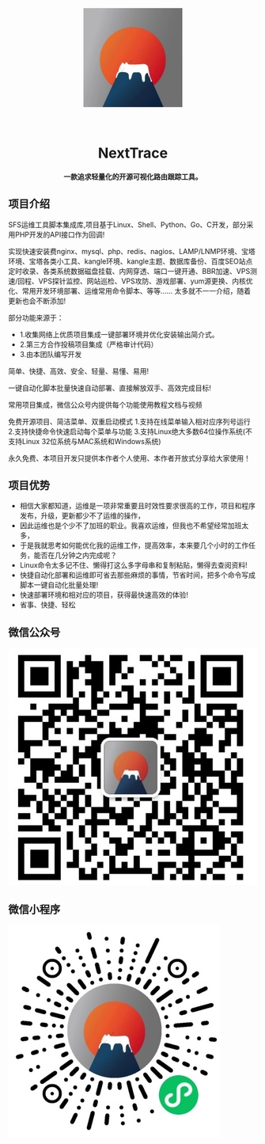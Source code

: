 <div align="center">

<img src="images/logo.JPG" height="200px" alt="NextTrace Logo"/>

</div>

<h1 align="center">
  <br>NextTrace<br>
</h1>


<h4 align="center">一款追求轻量化的开源可视化路由跟踪工具。</h4>

## **项目介绍**<br/>
SFS运维工具脚本集成库,项目基于Linux、Shell、Python、Go、C开发，部分采用PHP开发的API接口作为回调!

实现快速安装费nginx、mysql、php、redis、nagios、LAMP/LNMP环境、宝塔环境、宝塔各类小工具、kangle环境、kangle主题、数据库备份、百度SEO站点定时收录、各类系统数据磁盘挂载、内网穿透、端口一键开通、BBR加速、VPS测速/回程、VPS探针监控、网站巡检、VPS攻防、游戏部署、yum源更换、内核优化、常用开发环境部署、运维常用命令脚本、等等…… 太多就不一一介绍，随着更新也会不断添加!

部分功能来源于：
- 1.收集网络上优质项目集成一键部署环境并优化安装输出简介式。
- 2.第三方合作投稿项目集成（严格审计代码） 
- 3.由本团队编写开发

简单、快捷、高效、安全、轻量、易懂、易用!

一键自动化脚本批量快速自动部署、直接解放双手、高效完成目标!

常用项目集成，微信公众号内提供每个功能使用教程文档与视频

免费开源项目、简洁菜单、双重启动模式 1.支持在线菜单输入相对应序列号运行 2.支持快捷命令快速启动每个菜单与功能 3.支持Linux绝大多数64位操作系统(不支持Linux 32位系统与MAC系统和Windows系统)

永久免费、本项目开发只提供本作者个人使用、本作者开放式分享给大家使用！

## **项目优势**<br/>
- 相信大家都知道，运维是一项非常重要且时效性要求很高的工作，项目和程序发布，升级，更新都少不了运维的操作，
- 因此运维也是个少不了加班的职业。我喜欢运维，但我也不希望经常加班太多，
- 于是我就思考如何能优化我的运维工作，提高效率，本来要几个小时的工作任务，能否在几分钟之内完成呢？
- Linux命令太多记不住、懒得打这么多字母串和复制粘贴，懒得去查阅资料!
- 快捷自动化部署和运维即可省去那些麻烦的事情，节省时间，把多个命令写成脚本一键自动化批量处理!
- 快速部署环境和相对应的项目，获得最快速高效的体验!
- 省事、快捷、轻松
## **微信公众号**<br/>
![微信搜索SFS运维工具箱公众号](images/weixin.png)
## **微信小程序**<br/>
![微信搜索SFS运维工具箱小程序](images/weixincx.png)
